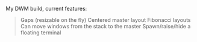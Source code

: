 My DWM build, current features:

>Gaps (resizable on the fly)
>Centered master layout
>Fibonacci layouts
>Can move windows from the stack to the master
>Spawn/raise/hide a floating terminal
